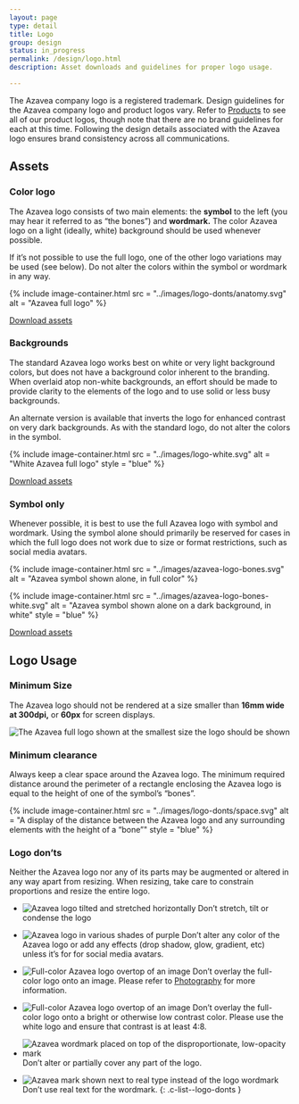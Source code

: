 ```yaml
---
layout: page
type: detail
title: Logo
group: design
status: in_progress
permalink: /design/logo.html
description: Asset downloads and guidelines for proper logo usage.

---
```


The Azavea company logo is a registered trademark. Design guidelines for the Azavea company logo and product logos vary. Refer to [Products](/identity/products.html) to see all of our product logos, though note that there are no brand guidelines for each at this time. Following the design details associated with the Azavea logo ensures brand consistency across all communications.

## Assets

### Color logo
The Azavea logo consists of two main elements: the **symbol** to the left (you may hear it referred to as “the bones”) and **wordmark.** The color Azavea logo on a light (ideally, white) background should be used whenever possible. 

If it’s not possible to use the full logo, one of the other logo variations may be used (see below). Do not alter the colors within the symbol or wordmark in any way.

{% include image-container.html
  src =  "../images/logo-donts/anatomy.svg"
  alt =  "Azavea full logo"
%}

<a href="/downloads/azavea-full-logo.zip" class="c-btn c-btn--small" download>Download assets</a>

### Backgrounds
The standard Azavea logo works best on white or very light background colors, but does not have a background color inherent to the branding. When overlaid atop non-white backgrounds, an effort should be made to provide clarity to the elements of the logo and to use solid or less busy backgrounds.

An alternate version is available that inverts the logo for enhanced contrast on very dark backgrounds. As with the standard logo, do not alter the colors in the symbol.

{% include image-container.html
  src =  "../images/logo-white.svg"
  alt =  "White Azavea full logo"
  style = "blue"
%}

<a href="/downloads/azavea-full-logo.zip" class="c-btn c-btn--small" download>Download assets</a>

### Symbol only
Whenever possible, it is best to use the full Azavea logo with symbol and wordmark. Using the symbol alone should primarily be reserved for cases in which the full logo does not work due to size or format restrictions, such as social media avatars.

<div class="c-mark-container" markdown="1">
  {% include image-container.html
    src =  "../images/azavea-logo-bones.svg"
    alt =  "Azavea symbol shown alone, in full color"
  %}

  {% include image-container.html
    src =  "../images/azavea-logo-bones-white.svg"
    alt =  "Azavea symbol shown alone on a dark background, in white"
    style = "blue"
  %}
</div>

<a href="/downloads/azavea-mark.zip" class="c-btn c-btn--small">Download assets</a>

## Logo Usage

### Minimum Size
The Azavea logo should not be rendered at a size smaller than **16mm wide at 300dpi,** or **60px** for screen displays.

<div class="c-image-container">
  <div class="c-image c-logo--smallest">
    <img src="../images/logo-donts/smallest.svg"
         alt="The Azavea full logo shown at the smallest size the logo should be shown">
  </div>
</div>

### Minimum clearance
Always keep a clear space around the Azavea logo. The minimum required distance around the perimeter of a rectangle enclosing the Azavea logo is equal to the height of one of the symbol’s “bones”.

{% include image-container.html
  src =  "../images/logo-donts/space.svg"
  alt =  "A display of the distance between the Azavea logo and any surrounding elements with the height of a “bone”"
  style = "blue"
%}

### Logo don’ts
Neither the Azavea logo nor any of its parts may be augmented or altered in any way apart from resizing. When resizing, take care to constrain proportions and resize the entire logo.

- ![Azavea logo tilted and stretched horizontally](../images/logo-donts/stretched.svg)
  <span class="c-list--explanation">
    Don’t stretch, tilt or condense the logo
  </span>

- ![Azavea logo in various shades of purple](../images/logo-donts/color.svg)
  <span class="c-list--explanation">
    Don’t alter any color of the Azavea logo or add any effects (drop shadow, glow, gradient, etc) unless it’s for for social media avatars.
  </span>

- ![Full-color Azavea logo overtop of an image](../images/logo-donts/image.png)
  <span class="c-list--explanation">
    Don’t overlay the full-color logo onto an image. Please refer to [Photography](/design/photography.html) for more information.
  </span>

- ![Full-color Azavea logo overtop of an image](../images/logo-donts/low-contrast.svg)
  <span class="c-list--explanation">
    Don’t overlay the full-color logo onto a bright or otherwise low contrast color. Please use the white logo and ensure that contrast is at least 4:8.
  </span>

- ![Azavea wordmark placed on top of the disproportionate, low-opacity mark](../images/logo-donts/obscured.svg)
  <span class="c-list--explanation">
    Don’t alter or partially cover any part of the logo.
  </span>

- ![Azavea mark shown next to real type instead of the logo wordmark](../images/logo-donts/font.svg)
  <span class="c-list--explanation">
    Don’t use real text for the wordmark.
  </span>
{: .c-list--logo-donts }
